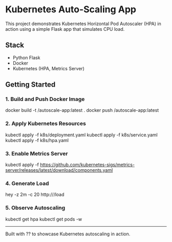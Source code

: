 # Kubernetes Auto-Scaling App

This project demonstrates Kubernetes Horizontal Pod Autoscaler (HPA) in action using a simple Flask app that simulates CPU load.

## Stack
- Python Flask
- Docker
- Kubernetes (HPA, Metrics Server)

##  Getting Started

### 1. Build and Push Docker Image

docker build -t <your-dockerhub-username>/autoscale-app:latest .
docker push <your-dockerhub-username>/autoscale-app:latest


### 2. Apply Kubernetes Resources

kubectl apply -f k8s/deployment.yaml
kubectl apply -f k8s/service.yaml
kubectl apply -f k8s/hpa.yaml


### 3. Enable Metrics Server

kubectl apply -f https://github.com/kubernetes-sigs/metrics-server/releases/latest/download/components.yaml


### 4. Generate Load

hey -z 2m -c 20 http://<external-ip>/load


### 5. Observe Autoscaling

kubectl get hpa
kubectl get pods -w


---

Built with ?? to showcase Kubernetes autoscaling in action.
